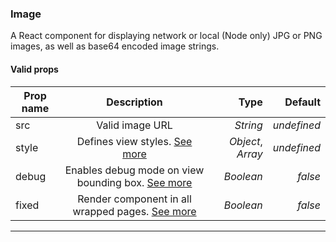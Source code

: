 ### Image

A React component for displaying network or local (Node only) JPG or PNG images, as well as base64 encoded image strings.

#### Valid props

| Prop name    | Description                                                                |  Type             |   Default   |
| ------------ |:--------------------------------------------------------------------------:| -----------------:| -----------:|
| src          | Valid image URL                                                            | *String*          | _undefined_ |
| style        | Defines view styles. [See more](#styling)                                  | *Object*, *Array* | _undefined_ |
| debug        | Enables debug mode on view bounding box. [See more](#debugging)            | *Boolean*         | _false_     |
| fixed        | Render component in all wrapped pages. [See more](/advanced#page-wrapping) | *Boolean*         | _false_     |

---
